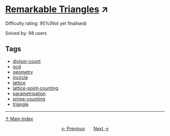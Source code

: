 # [Remarkable Triangles](https://projecteuler.net/problem=883) ↗️

Difficulty rating: 95%(Not yet finalised)

Solved by: 98 users
## Tags

- [divisor-count](../tags/divisor-count.md)
- [gcd](../tags/gcd.md)
- [geometry](../tags/geometry.md)
- [incircle](../tags/incircle.md)
- [lattice](../tags/lattice.md)
- [lattice-point-counting](../tags/lattice-point-counting.md)
- [parametrisation](../tags/parametrisation.md)
- [prime-counting](../tags/prime-counting.md)
- [triangle](../tags/triangle.md)



---

[↑ Main Index](../README.md)


<div align=center><a href='882.md'>← Previous</a> &nbsp;&nbsp; &nbsp;&nbsp;  <a href='884.md'>Next →</a></div>
